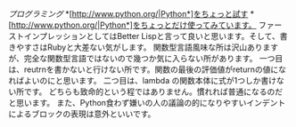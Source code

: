 *プログラミング* *[http://www.python.org/|Python*]をちょっと試す
*[http://www.python.org/|Python*]をちょっとだけ使ってみています。
ファーストインプレッションとしてはBetter Lispと言って良いと思います。そして、書きやすさはRubyと大差ない気がします。
関数型言語風味な所は沢山ありますが、完全な関数型言語ではないので幾つか気に入らない所があります。
一つ目は、reutrnを書かないと行けない所です。関数の最後の評価値がreturnの値になればよいのにと思います。
二つ目は、lambda の関数本体に式が1つしか書けない所です。
どちらも致命的という程ではありません。慣れれば普通になるのだと思います。
また、Python食わず嫌いの人の議論の的になりやすいインデントによるブロックの表現は意外といいです。
